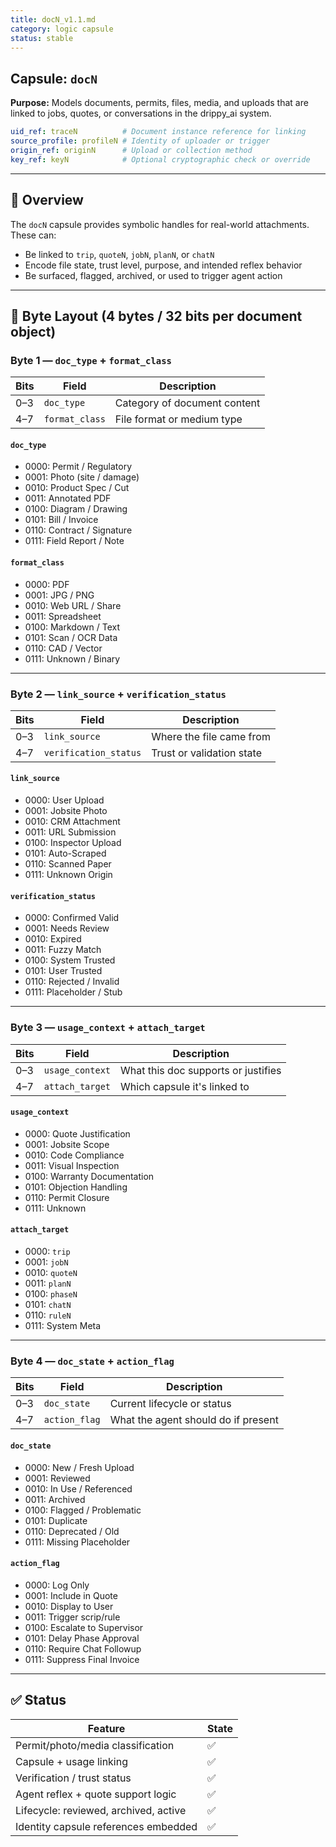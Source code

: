 ```yaml
---
title: docN_v1.1.md
category: logic capsule
status: stable
---
```


## Capsule: `docN`

**Purpose:** Models documents, permits, files, media, and uploads that are linked to jobs, quotes, or conversations in the drippy_ai system.

```yaml
uid_ref: traceN          # Document instance reference for linking
source_profile: profileN # Identity of uploader or trigger
origin_ref: originN      # Upload or collection method
key_ref: keyN            # Optional cryptographic check or override
```

---

## 📎 Overview
The `docN` capsule provides symbolic handles for real-world attachments. These can:
- Be linked to `trip`, `quoteN`, `jobN`, `planN`, or `chatN`
- Encode file state, trust level, purpose, and intended reflex behavior
- Be surfaced, flagged, archived, or used to trigger agent action

---

## 🔣 Byte Layout (4 bytes / 32 bits per document object)

### Byte 1 — `doc_type` + `format_class`
| Bits | Field           | Description                  |
|------|------------------|------------------------------|
| 0–3  | `doc_type`        | Category of document content |
| 4–7  | `format_class`    | File format or medium type   |

#### `doc_type`
- 0000: Permit / Regulatory
- 0001: Photo (site / damage)
- 0010: Product Spec / Cut
- 0011: Annotated PDF
- 0100: Diagram / Drawing
- 0101: Bill / Invoice
- 0110: Contract / Signature
- 0111: Field Report / Note

#### `format_class`
- 0000: PDF
- 0001: JPG / PNG
- 0010: Web URL / Share
- 0011: Spreadsheet
- 0100: Markdown / Text
- 0101: Scan / OCR Data
- 0110: CAD / Vector
- 0111: Unknown / Binary

---

### Byte 2 — `link_source` + `verification_status`
| Bits | Field                | Description                |
|------|-----------------------|----------------------------|
| 0–3  | `link_source`         | Where the file came from   |
| 4–7  | `verification_status` | Trust or validation state  |

#### `link_source`
- 0000: User Upload
- 0001: Jobsite Photo
- 0010: CRM Attachment
- 0011: URL Submission
- 0100: Inspector Upload
- 0101: Auto-Scraped
- 0110: Scanned Paper
- 0111: Unknown Origin

#### `verification_status`
- 0000: Confirmed Valid
- 0001: Needs Review
- 0010: Expired
- 0011: Fuzzy Match
- 0100: System Trusted
- 0101: User Trusted
- 0110: Rejected / Invalid
- 0111: Placeholder / Stub

---

### Byte 3 — `usage_context` + `attach_target`
| Bits | Field             | Description                      |
|------|--------------------|----------------------------------|
| 0–3  | `usage_context`     | What this doc supports or justifies |
| 4–7  | `attach_target`     | Which capsule it's linked to    |

#### `usage_context`
- 0000: Quote Justification
- 0001: Jobsite Scope
- 0010: Code Compliance
- 0011: Visual Inspection
- 0100: Warranty Documentation
- 0101: Objection Handling
- 0110: Permit Closure
- 0111: Unknown

#### `attach_target`
- 0000: `trip`
- 0001: `jobN`
- 0010: `quoteN`
- 0011: `planN`
- 0100: `phaseN`
- 0101: `chatN`
- 0110: `ruleN`
- 0111: System Meta

---

### Byte 4 — `doc_state` + `action_flag`
| Bits | Field            | Description                      |
|------|-------------------|----------------------------------|
| 0–3  | `doc_state`        | Current lifecycle or status      |
| 4–7  | `action_flag`      | What the agent should do if present |

#### `doc_state`
- 0000: New / Fresh Upload
- 0001: Reviewed
- 0010: In Use / Referenced
- 0011: Archived
- 0100: Flagged / Problematic
- 0101: Duplicate
- 0110: Deprecated / Old
- 0111: Missing Placeholder

#### `action_flag`
- 0000: Log Only
- 0001: Include in Quote
- 0010: Display to User
- 0011: Trigger scrip/rule
- 0100: Escalate to Supervisor
- 0101: Delay Phase Approval
- 0110: Require Chat Followup
- 0111: Suppress Final Invoice

---

## ✅ Status
| Feature                               | State |
|---------------------------------------|--------|
| Permit/photo/media classification     | ✅     |
| Capsule + usage linking               | ✅     |
| Verification / trust status           | ✅     |
| Agent reflex + quote support logic    | ✅     |
| Lifecycle: reviewed, archived, active | ✅     |
| Identity capsule references embedded  | ✅     |
